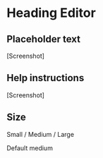 # Heading Editor

## Placeholder text
[Screenshot]
## Help instructions
[Screenshot]
## Size
Small / Medium / Large

Default medium